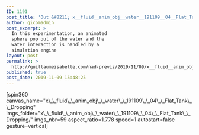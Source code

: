 ```yaml
---
ID: 1191
post_title: 'Out &#8211; x__fluid__anim_obj__water__191109__04__Flat_Tank__Dropping'
author: gicomadmin
post_excerpt: >
  In this experimentation, an animated
  sphere pop out of the water and the
  water interaction is handled by a
  simulation engine
layout: post
permalink: >
  http://guillaumeisabelle.com/nad-previz/2019/11/09/x__fluid__anim_obj__water__191109__04__flat_tank__dropping/
published: true
post_date: 2019-11-09 15:48:25
---
```

<!-- wp:shortcode --> [spin360 canvas_name="x\_\_fluid\_\_anim_obj\_\_water\_\_191109\_\_04\_\_Flat_Tank\_\_Dropping" imgs_folder="x\_\_fluid\_\_anim_obj\_\_water\_\_191109\_\_04\_\_Flat_Tank\_\_Dropping/" imgs_nbr=59 aspect_ratio=1.778 speed=1 autostart=false gesture=vertical] 

<!-- /wp:shortcode -->
